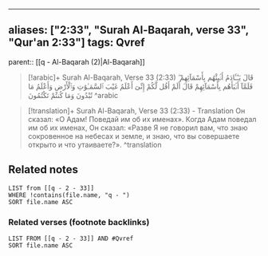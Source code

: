 
---
aliases: ["2:33", "Surah Al-Baqarah, verse 33", "Qur'an 2:33"]
tags: Qvref
---

parent:: [[q - Al-Baqarah (2)|Al-Baqarah]]

> [!arabic]+ Surah Al-Baqarah, Verse 33 (2:33)
> <span class="quran-arabic">قَالَ يَـٰٓـَٔادَمُ أَنۢبِئْهُم بِأَسْمَآئِهِمْ ۖ فَلَمَّآ أَنۢبَأَهُم بِأَسْمَآئِهِمْ قَالَ أَلَمْ أَقُل لَّكُمْ إِنِّىٓ أَعْلَمُ غَيْبَ ٱلسَّمَـٰوَٰتِ وَٱلْأَرْضِ وَأَعْلَمُ مَا تُبْدُونَ وَمَا كُنتُمْ تَكْتُمُونَ</span>
^arabic

> [!translation]+ Surah Al-Baqarah, Verse 33 (2:33) - Translation
> Он сказал: «О Адам! Поведай им об их именах». Когда Адам поведал им об их именах, Он сказал: «Разве Я не говорил вам, что знаю сокровенное на небесах и земле, и знаю, что вы совершаете открыто и что утаиваете?».
^translation



## Related notes
```dataview
LIST from [[q - 2 - 33]]
WHERE !contains(file.name, "q - ")
SORT file.name ASC
```

### Related verses (footnote backlinks)
```dataview
LIST FROM [[q - 2 - 33]] AND #Qvref
SORT file.name ASC
```

